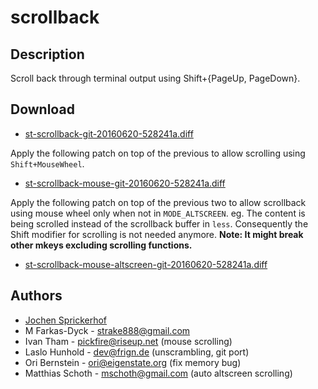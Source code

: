 scrollback
==========

Description
-----------

Scroll back through terminal output using Shift+{PageUp, PageDown}.

Download
--------

* [st-scrollback-git-20160620-528241a.diff](st-scrollback-git-20160620-528241a.diff)

Apply the following patch on top of the previous to allow scrolling
using `Shift+MouseWheel`.

* [st-scrollback-mouse-git-20160620-528241a.diff](st-scrollback-mouse-git-20160620-528241a.diff)

Apply the following patch on top of the previous two to allow scrollback using
mouse wheel only when not in `MODE_ALTSCREEN`. eg. The content is being
scrolled instead of the scrollback buffer in `less`. Consequently the Shift
modifier for scrolling is not needed anymore.  **Note: It might break other
mkeys excluding scrolling functions.**

* [st-scrollback-mouse-altscreen-git-20160620-528241a.diff](st-scrollback-mouse-altscreen-git-20160620-528241a.diff)

Authors
-------

 * [Jochen Sprickerhof](mailto:project@firstname.lastname.de)
 * M Farkas-Dyck - strake888@gmail.com
 * Ivan Tham - pickfire@riseup.net (mouse scrolling)
 * Laslo Hunhold - dev@frign.de (unscrambling, git port)
 * Ori Bernstein - ori@eigenstate.org (fix memory bug)
 * Matthias Schoth - mschoth@gmail.com (auto altscreen scrolling)
